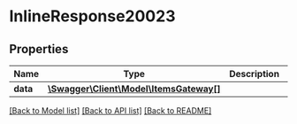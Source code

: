 # InlineResponse20023

## Properties
Name | Type | Description | Notes
------------ | ------------- | ------------- | -------------
**data** | [**\Swagger\Client\Model\ItemsGateway[]**](ItemsGateway.md) |  | [optional] 

[[Back to Model list]](../../README.md#documentation-for-models) [[Back to API list]](../../README.md#documentation-for-api-endpoints) [[Back to README]](../../README.md)


